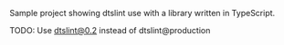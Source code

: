 Sample project showing dtslint use with a library written in TypeScript.

TODO: Use dtslint@0.2 instead of dtslint@production

